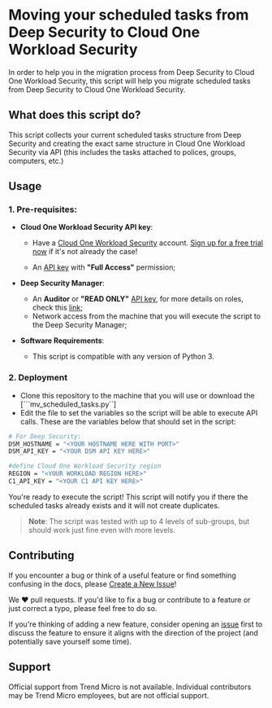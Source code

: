# Moving your scheduled tasks from Deep Security to Cloud One Workload Security

In order to help you in the migration process from Deep Security to Cloud One Workload Security, this script will help you migrate scheduled tasks from Deep Security to Cloud One Workload Security.

## What does this script do?

This script collects your current scheduled tasks structure from Deep Security and creating the exact same structure in Cloud One Workload Security via API (this includes the tasks attached to polices, groups, computers, etc.)

## Usage

### 1. Pre-requisites:

* **Cloud One Workload Security API key**:

    - Have a [Cloud One Workload Security](https://www.trendmicro.com/en_ae/business/products/hybrid-cloud/cloud-one-workload-security.html) account. [Sign up for a free trial now](https://cloudone.trendmicro.com/register) if it's not already the case!

    - An [API key](https://cloudone.trendmicro.com/docs/account-and-user-management/c1-api-key/#create-a-new-api-key) with **"Full Access"** permission;

* **Deep Security Manager**:

    - An **Auditor** or **"READ ONLY"** [API key](https://help.deepsecurity.trendmicro.com/20_0/on-premise/api-key.html), for more details on roles, check this [link](https://help.deepsecurity.trendmicro.com/20_0/on-premise/user-roles.html);
    - Network access from the machine that you will execute the script to the Deep Security Manager;

* **Software Requirements**:

    - This script is compatible with any version of Python 3.

### 2. Deployment

- Clone this repository to the machine that you will use or download the [```mv_scheduled_tasks.py``]
- Edit the file to set the variables so the script will be able to execute API calls. These are the variables below that should set in the script:

```bash
# For Deep Security:
DSM_HOSTNAME = "<YOUR HOSTNAME HERE WITH PORT>"
DSM_API_KEY = "<YOUR DSM API KEY HERE>"

#define Cloud One Workload Security region
REGION = "<YOUR WORKLOAD REGION HERE>"
C1_API_KEY = "<YOUR C1 API KEY HERE>"
```

You're ready to execute the script! This script will notify you if there the scheduled tasks already exists and it will not create duplicates.

> **Note**: The script was tested with up to 4 levels of sub-groups, but should work just fine even with more levels.

## Contributing

If you encounter a bug or think of a useful feature or find something confusing in the docs, please [Create a New Issue](https://github.com/trendmicro/cloudone-community/issues/new)!

We :heart: pull requests. If you'd like to fix a bug or contribute to a feature or just correct a typo, please feel free to do so.

If you're thinking of adding a new feature, consider opening an [issue](https://github.com/trendmicro/cloudone-community/issues/new) first to discuss the feature to ensure it aligns with the direction of the project (and potentially
save yourself some time).

## Support

Official support from Trend Micro is not available. Individual contributors may be Trend Micro employees, but are not official support.